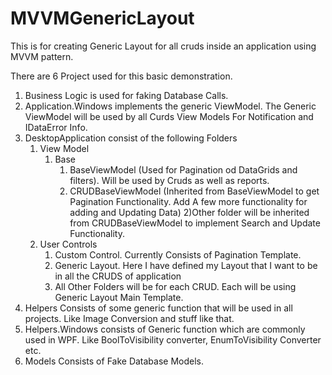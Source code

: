 # MVVMGenericLayout

This is for creating Generic Layout for all cruds inside an application using MVVM pattern.

There are 6 Project used for this basic demonstration.

1) Business Logic is used for faking Database Calls.
2) Application.Windows implements the generic ViewModel. The Generic ViewModel will be used by all Curds View Models For Notification and IDataError Info.
3) DesktopApplication consist of the following Folders
      1) View Model
          1) Base
             1) BaseViewModel (Used for Pagination od DataGrids and filters). Will be used by Cruds as well as reports.
             2) CRUDBaseViewModel (Inherited from BaseViewModel to get Pagination Functionality. Add A few more functionality for adding and Updating Data)
          2)Other folder will be inherited from CRUDBaseViewModel to implement Search and Update Functionality.
      2) User Controls
          1) Custom Control. Currently Consists of Pagination Template.
          2) Generic Layout. Here I have defined my Layout that I want to be in all the CRUDS of application
          3) All Other Folders will be for each CRUD. Each will be using Generic Layout Main Template.
4) Helpers Consists of some generic function that will be used in all projects. Like Image Conversion and stuff like that.
5) Helpers.Windows consists of Generic function which are commonly used in WPF. Like BoolToVisibility converter, EnumToVisibility Converter etc.
6) Models Consists of Fake Database Models.
